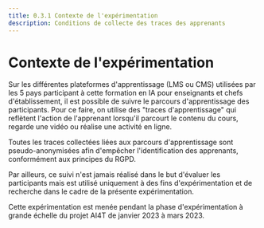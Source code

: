 ```yaml
---
title: 0.3.1 Contexte de l'expérimentation
description: Conditions de collecte des traces des apprenants
---
```

# Contexte de l'expérimentation
Sur les différentes plateformes d'apprentissage (LMS ou CMS) utilisées par les 5 pays participant à cette formation en IA pour enseignants et chefs d'établissement, il est possible de suivre le parcours d'apprentissage des participants. Pour ce faire, on utilise des "traces d'apprentissage" qui reflètent l'action de l'apprenant lorsqu'il parcourt le contenu du cours, regarde une vidéo ou réalise une activité en ligne.

Toutes les traces collectées liées aux parcours d'apprentissage sont pseudo-anonymisées afin d'empêcher l'identification des apprenants, conformément aux principes du RGPD.

Par ailleurs, ce suivi n'est jamais réalisé dans le but d'évaluer les participants mais est utilisé uniquement à des fins d'expérimentation et de recherche dans le cadre de la présente expérimentation.

Cette expérimentation est menée pendant la phase d'expérimentation à grande échelle du projet AI4T de janvier 2023 à mars 2023.
